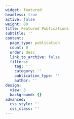 ```yaml
---
widget: featured
headless: true
active: false
weight: 80
title: Featured Publications
subtitle: ''
content:
  page_type: publication
  count: 0
  order: desc
  link_to_archive: false
  filters:
    tag: ''
    category: ''
    publication_type: ''
    author: ''
design:
  view: 3
  background: {}
advanced:
  css_style: ''
  css_class: ''
---
```

